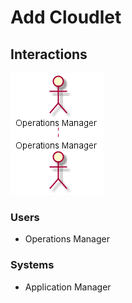 # Add Cloudlet

## Interactions

![Image](Interaction.png)

### Users

* Operations Manager

### Systems

* Application Manager
